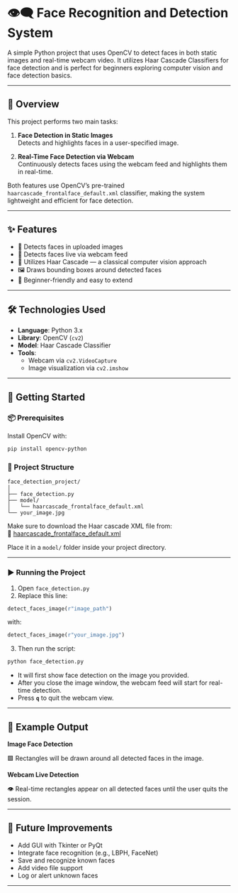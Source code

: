 # 👁️‍🗨️ Face Recognition and Detection System

A simple Python project that uses OpenCV to detect faces in both static images and real-time webcam video. It utilizes Haar Cascade Classifiers for face detection and is perfect for beginners exploring computer vision and face detection basics.

---

## 📖 Overview

This project performs two main tasks:

1. **Face Detection in Static Images**  
   Detects and highlights faces in a user-specified image.

2. **Real-Time Face Detection via Webcam**  
   Continuously detects faces using the webcam feed and highlights them in real-time.

Both features use OpenCV’s pre-trained `haarcascade_frontalface_default.xml` classifier, making the system lightweight and efficient for face detection.

---

## ✨ Features

- 📸 Detects faces in uploaded images  
- 🎥 Detects faces live via webcam feed  
- 🧠 Utilizes Haar Cascade — a classical computer vision approach  
- 🖼️ Draws bounding boxes around detected faces  
- 🧪 Beginner-friendly and easy to extend

---

## 🛠️ Technologies Used

- **Language**: Python 3.x  
- **Library**: OpenCV (`cv2`)  
- **Model**: Haar Cascade Classifier  
- **Tools**:
  - Webcam via `cv2.VideoCapture`
  - Image visualization via `cv2.imshow`

---

## 🚀 Getting Started

### 📦 Prerequisites

Install OpenCV with:

```bash
pip install opencv-python
```

### 📁 Project Structure

```
face_detection_project/
│
├── face_detection.py
├── model/
│   └── haarcascade_frontalface_default.xml
└── your_image.jpg
```

Make sure to download the Haar cascade XML file from:  
🔗 [haarcascade_frontalface_default.xml](https://github.com/opencv/opencv/blob/master/data/haarcascades/haarcascade_frontalface_default.xml)

Place it in a `model/` folder inside your project directory.

---

### ▶️ Running the Project

1. Open `face_detection.py`
2. Replace this line:

```python
detect_faces_image(r"image_path")
```

with:

```python
detect_faces_image(r"your_image.jpg")
```

3. Then run the script:

```bash
python face_detection.py
```

- It will first show face detection on the image you provided.
- After you close the image window, the webcam feed will start for real-time detection.
- Press **`q`** to quit the webcam view.

---

## 📸 Example Output

**Image Face Detection**

🟩 Rectangles will be drawn around all detected faces in the image.

**Webcam Live Detection**

👁️ Real-time rectangles appear on all detected faces until the user quits the session.

---

## 🔧 Future Improvements

- Add GUI with Tkinter or PyQt
- Integrate face recognition (e.g., LBPH, FaceNet)
- Save and recognize known faces
- Add video file support
- Log or alert unknown faces

---
